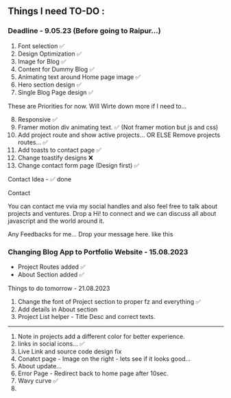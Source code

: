 ## Things I need TO-DO : 

### Deadline - 9.05.23 (Before going to Raipur...)

1. Font selection ✅
2. Design Optimization ✅
3. Image for Blog ✅
4. Content for Dummy Blog ✅
5. Animating text around Home page image ✅
6. Hero section design ✅
7. Single Blog Page design ✅


These are Priorities for now. Will Wirte down more if I need to...

8. Responsive ✅
9. Framer motion div animating text. ✅ (Not framer motion but js and css)
10. Add project route and show active projects... OR ELSE Remove projects routes... ✅
11. Add toasts to contact page ✅
12. Change toastify designs ❌
13. Change contact form page (Design first) ✅

Contact Idea - ✅ done

Contact

You can contact me vvia my social handles and also feel free to talk about projects and ventures. Drop a Hi! to connect and we can discuss all about javascript and the world around it.

Any Feedbacks for me... Drop your message here. like this

### Changing Blog App to Portfolio Website - 15.08.2023

- Project Routes added ✅
- About Section added ✅
  

Things to do tomorrow - 21.08.2023

1. Change the font of Project section to proper fz and everything ✅
2. Add details in About section
3. Project List helper - Title Desc and correct texts. 

------------------------------

1. Note in projects add a different color for better experience.
2. links in social icons... ✅
3. Live Link and source code design fix
4. Conatct page - Image on the right - lets see if it looks good...
5. About update...
6. Error Page - Redirect back to home page after 10sec.
7. Wavy curve ✅
8. 